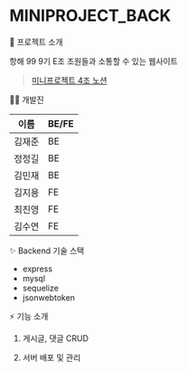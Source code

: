 # MINIPROJECT_BACK

🙌 프로젝트 소개

항해 99 9기 E조 조원들과 소통할 수 있는 웹사이트
> [미니프로젝트 4조 노션](https://www.notion.so/4-SA-388be98cbc5f48d9b19bf95db7373188)


🧑‍💻  개발진

| 이름 | BE/FE |
 | ---- | ---- |
 | 김재준 | BE |
 | 정정길 | BE |
 | 김민재 | BE |
 | 김지용 | FE |
 | 최진영 | FE |
 | 김수연 | FE |



✨ Backend 기술 스택

- express
- mysql
- sequelize
- jsonwebtoken
       


⚡ 기능 소개

1. 게시글, 댓글 CRUD

2. 서버 배포 및 관리

